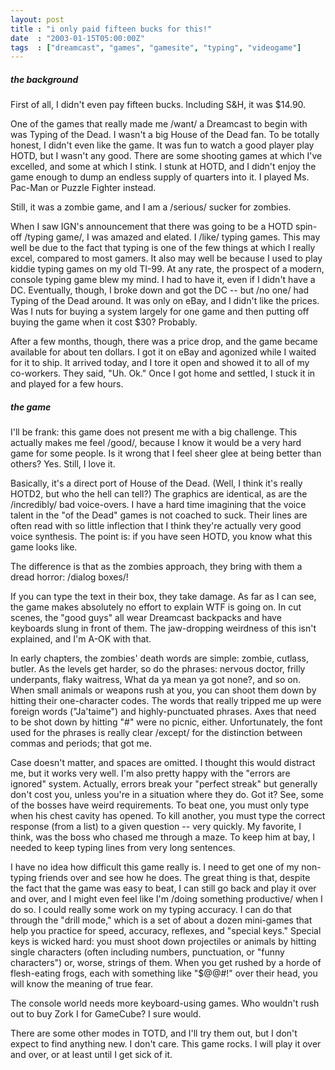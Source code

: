 ```yaml
---
layout: post
title : "i only paid fifteen bucks for this!"
date  : "2003-01-15T05:00:00Z"
tags  : ["dreamcast", "games", "gamesite", "typing", "videogame"]
---
```

<h5>the background</h5>

First of all, I didn't even pay fifteen bucks.  Including S&H, it was $14.90.

One of the games that really made me /want/ a Dreamcast to begin with was Typing of the Dead.  I wasn't a big House of the Dead fan.  To be totally honest, I didn't even like the game.  It was fun to watch a good player play HOTD, but I wasn't any good.  There are some shooting games at which I've excelled, and some at which I stink.  I stunk at HOTD, and I didn't enjoy the game enough to dump an endless supply of quarters into it.  I played Ms. Pac-Man or Puzzle Fighter instead.

Still, it was a zombie game, and I am a /serious/ sucker for zombies. 

When I saw IGN's announcement that there was going to be a HOTD spin-off /typing game/, I was amazed and elated.  I /like/ typing games.  This may well be due to the fact that typing is one of the few things at which I really excel, compared to most gamers.  It also may well be because I used to play kiddie typing games on my old TI-99.  At any rate, the prospect of a modern, console typing game blew my mind.  I had to have it, even if I didn't have a DC.  Eventually, though, I broke down and got the DC -- but /no one/ had Typing of the Dead around.  It was only on eBay, and I didn't like the prices. Was I nuts for buying a system largely for one game and then putting off buying the game when it cost $30?  Probably.

After a few months, though, there was a price drop, and the game became available for about ten dollars.  I got it on eBay and agonized while I waited for it to ship.  It arrived today, and I tore it open and showed it to all of my co-workers.  They said, "Uh.  Ok."  Once I got home and settled, I stuck it in and played for a few hours.
<h5>the game</h5>

I'll be frank:  this game does not present me with a big challenge.  This actually makes me feel /good/, because I know it would be a very hard game for some people.  Is it wrong that I feel sheer glee at being better than others?  Yes.  Still, I love it.

Basically, it's a direct port of House of the Dead.  (Well, I think it's really HOTD2, but who the hell can tell?)  The graphics are identical, as are the /incredibly/ bad voice-overs.  I have a hard time imagining that the voice talent in the "of the Dead" games is not coached to suck.  Their lines are often read with so little inflection that I think they're actually very good voice synthesis.  The point is: if you have seen HOTD, you know what this game looks like.

The difference is that as the zombies approach, they bring with them a dread horror: /dialog boxes/!

If you can type the text in their box, they take damage.  As far as I can see, the game makes absolutely no effort to explain WTF is going on.  In cut scenes, the "good guys" all wear Dreamcast backpacks and have keyboards slung in front of them.  The jaw-dropping weirdness of this isn't explained, and I'm A-OK with that.

In early chapters, the zombies' death words are simple: zombie, cutlass, butler.  As the levels get harder, so do the phrases: nervous doctor, frilly underpants, flaky waitress, What da ya mean ya got none?, and so on.  When small animals or weapons rush at you, you can shoot them down by hitting their one-character codes.  The words that really tripped me up were foreign words ("Ja'taime") and highly-punctuated phrases.  Axes that need to be shot down by hitting "#" were no picnic, either.  Unfortunately, the font used for the phrases is really clear /except/ for the distinction between commas and periods; that got me.

Case doesn't matter, and spaces are omitted.  I thought this would distract me, but it works very well.  I'm also pretty happy with the "errors are ignored" system.  Actually, errors break your "perfect streak" but generally don't cost you, unless you're in a situation where they do.  Got it?  See, some of the bosses have weird requirements.  To beat one, you must only type when his chest cavity has opened.  To kill another, you must type the correct response (from a list) to a given question -- very quickly.  My favorite, I think, was the boss who chased me through a maze.  To keep him at bay, I needed to keep typing lines from very long sentences.

I have no idea how difficult this game really is.  I need to get one of my non-typing friends over and see how he does.  The great thing is that, despite the fact that the game was easy to beat, I can still go back and play it over and over, and I might even feel like I'm /doing something productive/ when I do so.  I could really some work on my typing accuracy.  I can do that through the "drill mode," which is a set of about a dozen mini-games that help you practice for speed, accuracy, reflexes, and "special keys."  Special keys is wicked hard:  you must shoot down projectiles or animals by hitting single characters (often including numbers, punctuation, or "funny characters") or, worse, strings of them.  When you get rushed by a horde of flesh-eating frogs, each with something like "$@@#!" over their head, you will know the meaning of true fear.

The console world needs more keyboard-using games.  Who wouldn't rush out to buy Zork I for GameCube?  I sure would.  

There are some other modes in TOTD, and I'll try them out, but I don't expect to find anything new.  I don't care.  This game rocks.  I will play it over and over, or at least until I get sick of it.


